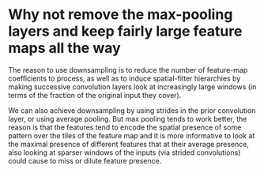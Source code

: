 # Why not remove the max-pooling layers and keep fairly large feature maps all the way

The reason to use downsampling is to reduce the number of feature-map coefficients to process, as well as to induce spatial-filter hierarchies by making successive convolution layers look at increasingly large windows (in terms of the fraction of the original input they cover).

We can also achieve downsampling by using strides in the prior convolution layer, or using average pooling. But max pooling tends to work better, the reason is that the features tend to encode the spatial presence of some pattern over the tiles of the feature map and it is more informative to look at the maximal presence of different features that at their average presence, also looking at sparser windows of the inputs (via strided convolutions) could cause to miss or dilute feature presence.